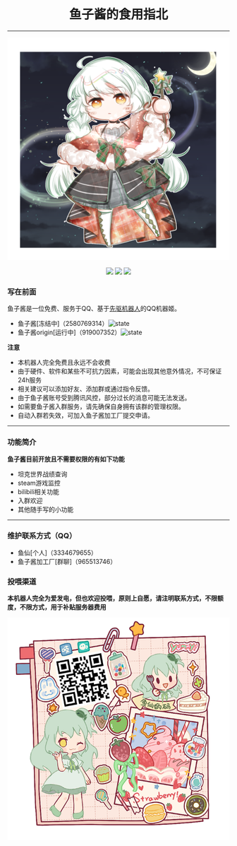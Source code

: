 <div align="center">

# 鱼子酱的食用指北

***

![鱼子酱](image/caviar.png)

 
![](https://img.shields.io/badge/%E7%94%A8%E6%88%B7%E8%AE%B0%E5%BD%95%E6%95%B0-7000%2B-brightgreen) 
![](https://img.shields.io/badge/%E5%A5%BD%E5%8F%8B%E6%95%B0%E9%87%8F-1000%2B-orange) 
![](https://img.shields.io/badge/%E6%97%A5%E6%B4%BB%E8%B7%83%E7%94%A8%E6%88%B7-1300%2B-blue)
 
</div>
 
### 写在前面
鱼子酱是一位免费、服务于QQ、基于[先驱机器人](https://www.xianqubot.com/)的QQ机器姬。
* 鱼子酱[冻结中]（2580769314）![state](http://api.fishroud.xyz/state/?state=freeze)
* 鱼子酱origin[运行中]（919007352）![state](http://api.fishroud.xyz/state/?state=online)

**注意**
* 本机器人完全免费且永远不会收费
* 由于硬件、软件和某些不可抗力因素，可能会出现其他意外情况，不可保证24h服务
* 相关建议可以添加好友、添加群或通过指令反馈。
* 由于鱼子酱账号受到腾讯风控，部分过长的消息可能无法发送。
* 如需要鱼子酱入群服务，请先确保自身拥有该群的管理权限。
* 自动入群若失效，可加入鱼子酱加工厂提交申请。


***
### 功能简介

**鱼子酱目前开放且不需要权限的有如下功能**
* 坦克世界战绩查询
* steam游戏监控
* bilibili相关功能
* 入群欢迎
* 其他随手写的小功能 


***
### 维护联系方式（QQ）
* 鱼仙[个人]（3334679655）
* 鱼子酱加工厂[群聊]（965513746）

### 投喂渠道

**本机器人完全为爱发电，但也欢迎投喂，原则上自愿，请注明联系方式，不限额度，不限方式，用于补贴服务器费用**

![我很可爱！](image/donate.png)
